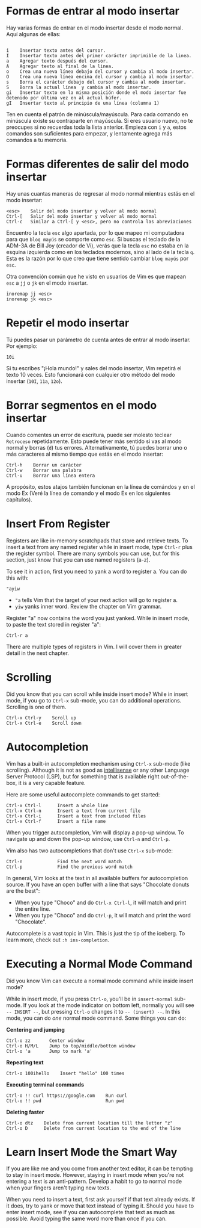 # Formas de entrar al modo insertar

Hay varias formas de entrar en el modo insertar desde el modo normal. Aquí algunas de ellas:
```

i    Insertar texto antes del cursor.
I    Insertar texto antes del primer carácter imprimible de la linea.
a    Agregar texto después del cursor.
A    Agregar texto al final de la linea.
o    Crea una nueva línea debajo del cursor y cambia al modo insertar.
O    Crea una nueva línea encima del cursor y cambia al modo insertar.
s    Borra el carácter debajo del cursor y cambia al modo insertar.
S    Borra la actual línea  y cambia al modo insertar.
gi   Insertar texto en la misma posición donde el modo insertar fue detenido por última vez en al actual búfer.
gI   Insertar texto al principio de una línea (columna 1)
```

Ten en cuenta el patrón de minúscula/mayúscula. Para cada comando en minúscula existe su contraparte en mayúscula. Si eres usuario nuevo, no te preocupes si no recuerdas toda la lista anterior. Empieza con `i` y `a`, estos comandos son suficientes para empezar, y lentamente agrega más comandos a tu memoria.

# Formas diferentes de salir del modo insertar

Hay unas cuantas maneras de regresar al modo normal mientras estás en el modo insertar:
```
<esc>    Salir del modo insertar y volver al modo normal
Ctrl-[   Salir del modo insertar y volver al modo normal
Ctrl-c   Similar a Ctrl-[ y <esc>, pero no controla las abreviaciones

```

Encuentro la tecla `esc` algo apartada, por lo que mapeo mi computadora para que `bloq mayús` se comporte como `esc`. Si buscas el teclado de la ADM-3A de Bill Joy (creador de Vi), verás que la tecla `esc` no estaba en la esquina izquierda como en los teclados modernos, sino al lado de la tecla `q`. Esta es la razón por lo que creo que tiene sentido cambiar `bloq mayús` por `esc`.

Otra convención común que he visto en usuarios de Vim es que mapean `esc` a `jj` o `jk` en el modo insertar.

```
inoremap jj <esc>
inoremap jk <esc>
```

# Repetir el modo insertar

Tú puedes pasar un parámetro de cuenta antes de entrar al modo insertar. Por ejemplo:
```
10i
```

Si tu escribes "¡Hola mundo!" y sales del modo insertar, Vim repetirá el texto 10 veces. Esto funcionará con cualquier otro método del modo insertar (`10I`, `11a`, `12o`).

# Borrar segmentos en el modo insertar

Cuando comentes un error de escritura, puede ser molesto teclear `Retroceso` repetidamente. Esto puede tener más sentido si vas al modo normal y borras (`d`) tus errores. Alternativamente, tú puedes borrar uno o más caracteres al mismo tiempo que estás en el modo insertar:

```
Ctrl-h    Borrar un carácter
Ctrl-w    Borrar una palabra
Ctrl-u    Borrar una línea entera

```

A propósito, estos atajos también funcionan en la línea de comándos y en el modo Ex (Veré la línea de comando y el modo Ex en los siguientes capítulos).

# Insert From Register

Registers are like in-memory scratchpads that store and retrieve texts. To insert a text from any named register while in insert mode, type `Ctrl-r` plus the register symbol. There are many symbols you can use, but for this section, just know that you can use named registers (a-z).

To see it in action, first you need to yank a word to register a. You can do this with:
```
"ayiw
```
- `"a` tells Vim that the target of your next action will go to register a.
- `yiw` yanks inner word. Review the chapter on Vim grammar.

Register "a" now contains the word you just yanked. While in insert mode, to paste the text stored in register "a":

```
Ctrl-r a
```

There are multiple types of registers in Vim. I will cover them in greater detail in the next chapter.

# Scrolling

Did you know that you can scroll while inside insert mode? While in insert mode, if you go to `Ctrl-x` sub-mode, you can do additional operations. Scrolling is one of them.

```
Ctrl-x Ctrl-y    Scroll up
Ctrl-x Ctrl-e    Scroll down
```

# Autocompletion

Vim has a built-in autocompletion mechanism using `Ctrl-x` sub-mode (like scrolling). Although it is not as good as [intellisense](https://code.visualstudio.com/docs/editor/intellisense) or any other Language Server Protocol (LSP), but for something that is available right out-of-the-box, it is a very capable feature.

Here are some useful autocomplete commands to get started:
```
Ctrl-x Ctrl-l	   Insert a whole line
Ctrl-x Ctrl-n	   Insert a text from current file
Ctrl-x Ctrl-i	   Insert a text from included files
Ctrl-x Ctrl-f	   Insert a file name
```

When you trigger autocompletion, Vim will display a pop-up window. To navigate up and down the pop-up window, use `Ctrl-n` and `Ctrl-p`.

Vim also has two autocompletions that don't use `Ctrl-x` sub-mode:

```
Ctrl-n             Find the next word match
Ctrl-p             Find the previous word match
```

In general, Vim looks at the text in all available buffers for autocompletion source. If you have an open buffer with a line that says "Chocolate donuts are the best":
- When you type "Choco" and do `Ctrl-x Ctrl-l`, it will match and print the entire line.
- When you type "Choco" and do `Ctrl-p`, it will match and print the word "Chocolate".

Autocomplete is a vast topic in Vim. This is just the tip of the iceberg. To learn more, check out `:h ins-completion`.

# Executing a Normal Mode Command

Did you know Vim can execute a normal mode command while inside insert mode?

While in insert mode, if you press `Ctrl-o`, you'll be in `insert-normal` sub-mode. If you look at the mode indicator on bottom left, normally you will see `-- INSERT --`, but pressing `Ctrl-o`  changes it to `-- (insert) --`. In this mode, you can do *one* normal mode command. Some things you can do:

**Centering and jumping**
```
Ctrl-o zz       Center window
Ctrl-o H/M/L    Jump to top/middle/bottom window
Ctrl-o 'a       Jump to mark 'a'
```

**Repeating text**
```
Ctrl-o 100ihello    Insert "hello" 100 times
```

**Executing terminal commands**
```
Ctrl-o !! curl https://google.com    Run curl
Ctrl-o !! pwd                        Run pwd
```

**Deleting faster**
```
Ctrl-o dtz    Delete from current location till the letter "z"
Ctrl-o D      Delete from current location to the end of the line
```

# Learn Insert Mode the Smart Way

If you are like me and you come from another text editor, it can be tempting to stay in insert mode. However, staying in insert mode when you're not entering a text is an anti-pattern. Develop a habit to go to normal mode when your fingers aren't typing new texts.

When you need to insert a text, first ask yourself if that text already exists. If it does, try to yank or move that text instead of typing it. Should you have to enter insert mode, see if you can autocomplete that text as much as possible. Avoid typing the same word more than once if you can.
